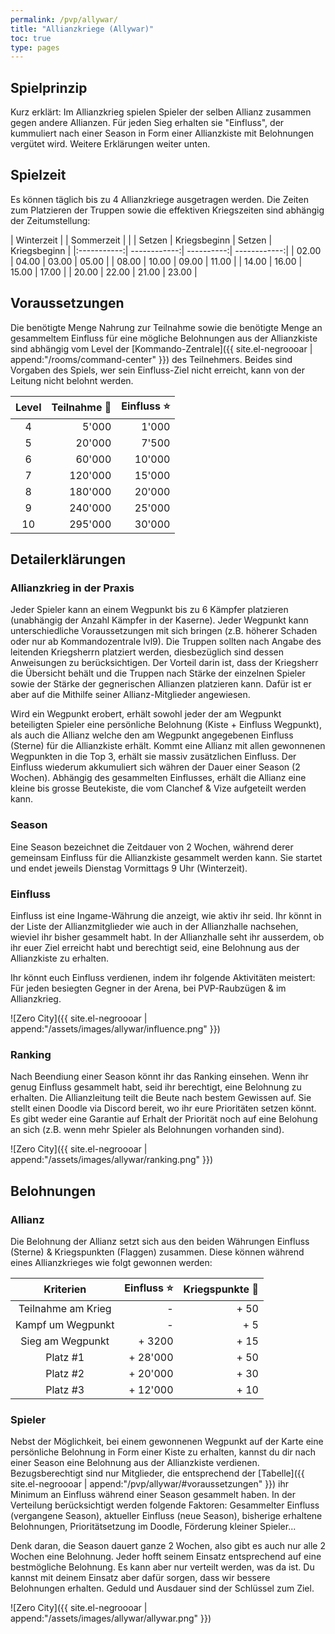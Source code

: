 ```yaml
---
permalink: /pvp/allywar/
title: "Allianzkriege (Allywar)"
toc: true
type: pages
---
```


## Spielprinzip

Kurz erklärt: Im Allianzkrieg spielen Spieler der selben Allianz zusammen gegen andere Allianzen. Für jeden Sieg erhalten sie "Einfluss", der kummuliert nach einer Season in Form einer Allianzkiste mit Belohnungen vergütet wird. Weitere Erklärungen weiter unten.


## Spielzeit

Es können täglich bis zu 4 Allianzkriege ausgetragen werden. Die Zeiten zum Platzieren der Truppen sowie die effektiven Kriegszeiten sind abhängig der Zeitumstellung:


| Winterzeit  |              | Sommerzeit |              |
| Setzen      | Kriegsbeginn | Setzen     | Kriegsbeginn |
|:-----------:| ------------:| ----------:| ------------:|
|  02.00      |  04.00       |  03.00     |  05.00       |
|  08.00      |  10.00       |  09.00     |  11.00       |
|  14.00      |  16.00       |  15.00     |  17.00       |
|  20.00      |  22.00       |  21.00     |  23.00       |



## Voraussetzungen
Die benötigte Menge Nahrung zur Teilnahme sowie die benötigte Menge an gesammeltem Einfluss für eine mögliche Belohnungen aus der Allianzkiste sind abhängig vom Level der [Kommando-Zentrale]({{ site.el-negroooar | append:"/rooms/command-center" }}) des Teilnehmers. Beides sind Vorgaben des Spiels, wer sein Einfluss-Ziel nicht erreicht, kann von der Leitung nicht belohnt werden.

| Level | Teilnahme :hamburger: | Einfluss :star: |
|:-----:| ---------------------:| ---------------:|
|   4   |                 5'000 |           1'000 |
|   5   |                20'000 |           7'500 |
|   6   |                60'000 |          10'000 |
|   7   |               120'000 |          15'000 |
|   8   |               180'000 |          20'000 |
|   9   |               240'000 |          25'000 |
|  10   |               295'000 |          30'000 |


## Detailerklärungen

### Allianzkrieg in der Praxis

Jeder Spieler kann an einem Wegpunkt bis zu 6 Kämpfer platzieren (unabhängig der Anzahl Kämpfer in der Kaserne). Jeder Wegpunkt kann unterschiedliche Voraussetzungen mit sich bringen (z.B. höherer Schaden oder nur ab Kommandozentrale lvl9). Die Truppen sollten nach Angabe des leitenden Kriegsherrn platziert werden, diesbezüglich sind dessen Anweisungen zu berücksichtigen. Der Vorteil darin ist, dass der Kriegsherr die Übersicht behält und die Truppen nach Stärke der einzelnen Spieler sowie der Stärke der gegnerischen Allianzen platzieren kann. Dafür ist er aber auf die Mithilfe seiner Allianz-Mitglieder angewiesen.  

Wird ein Wegpunkt erobert, erhält sowohl jeder der am Wegpunkt beteiligten Spieler eine persönliche Belohnung (Kiste + Einfluss Wegpunkt), als auch die Allianz welche den am Wegpunkt angegebenen Einfluss (Sterne) für die Allianzkiste erhält. Kommt eine Allianz mit allen gewonnenen Wegpunkten in die Top 3, erhält sie massiv zusätzlichen Einfluss. Der Einfluss wiederum akkumuliert sich währen der Dauer einer Season (2 Wochen). Abhängig des gesammelten Einflusses, erhält die Allianz eine kleine bis grosse Beutekiste, die vom Clanchef & Vize aufgeteilt werden kann.

### Season

Eine Season bezeichnet die Zeitdauer von 2 Wochen, während derer gemeinsam Einfluss für die Allianzkiste gesammelt werden kann. Sie startet und endet jeweils Dienstag Vormittags 9 Uhr (Winterzeit).

### Einfluss

Einfluss ist eine Ingame-Währung die anzeigt, wie aktiv ihr seid. Ihr könnt in der Liste der Allianzmitglieder wie auch in der Allianzhalle nachsehen, wieviel ihr bisher gesammelt habt. In der Allianzhalle seht ihr ausserdem, ob ihr euer Ziel erreicht habt und berechtigt seid, eine Belohnung aus der Allianzkiste zu erhalten.

Ihr könnt euch Einfluss verdienen, indem ihr folgende Aktivitäten meistert: Für jeden besiegten Gegner in der Arena, bei PVP-Raubzügen & im Allianzkrieg.

![Zero City]({{ site.el-negroooar | append:"/assets/images/allywar/influence.png" }})

### Ranking

Nach Beendiung einer Season könnt ihr das Ranking einsehen. Wenn ihr genug Einfluss gesammelt habt, seid ihr berechtigt, eine Belohnung zu erhalten. Die Allianzleitung teilt die Beute nach bestem Gewissen auf. Sie stellt einen Doodle via Discord bereit, wo ihr eure Prioritäten setzen könnt. Es gibt weder eine Garantie auf Erhalt der Priorität noch auf eine Belohung an sich (z.B. wenn mehr Spieler als Belohnungen vorhanden sind).

![Zero City]({{ site.el-negroooar | append:"/assets/images/allywar/ranking.png" }})



## Belohnungen

### Allianz

Die Belohnung der Allianz setzt sich aus den beiden Währungen Einfluss (Sterne) & Kriegspunkten (Flaggen) zusammen. Diese können während eines Allianzkrieges wie folgt gewonnen werden:

| Kriterien    			| Einfluss :star: | Kriegspunkte  :triangular_flag_on_post: |
|:---------------------:| ---------------:| -----------------:|
| Teilnahme am Krieg    |        -        |              + 50 |
| Kampf um Wegpunkt     |        -        |              +  5 |
| Sieg am Wegpunkt      |        +   3200 |              + 15 |
| Platz #1      		|        + 28'000 |              + 50 |
| Platz #2      		|        + 20'000 |              + 30 |
| Platz #3      		|        + 12'000 |              + 10 |



### Spieler

Nebst der Möglichkeit, bei einem gewonnenen Wegpunkt auf der Karte eine persönliche Belohnung in Form einer Kiste zu erhalten, kannst du dir nach einer Season eine Belohnung aus der Allianzkiste verdienen.
Bezugsberechtigt sind nur Mitglieder, die entsprechend der [Tabelle]({{ site.el-negroooar | append:"/pvp/allywar/#voraussetzungen" }}) ihr Minimum an Einfluss während einer Season gesammelt haben. In der Verteilung berücksichtigt werden folgende Faktoren: Gesammelter Einfluss (vergangene Season), aktueller Einfluss (neue Season), bisherige erhaltene Belohnungen, Prioritätsetzung im Doodle, Förderung kleiner Spieler...

Denk daran, die Season dauert ganze 2 Wochen, also gibt es auch nur alle 2 Wochen eine Belohnung. Jeder hofft seinem Einsatz entsprechend auf eine bestmögliche Belohnung. Es kann aber nur verteilt werden, was da ist. Du kannst mit deinem Einsatz aber dafür sorgen, dass wir bessere Belohnungen erhalten. Geduld und Ausdauer sind der Schlüssel zum Ziel.

![Zero City]({{ site.el-negroooar | append:"/assets/images/allywar/allywar.png" }})
